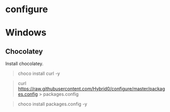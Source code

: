# configure

# Windows

## Chocolatey
Install chocolatey.

> choco install curl -y

> curl https://raw.githubusercontent.com/Hybrid0/configure/master/packages.config > packages.config

> choco install packages.config -y
